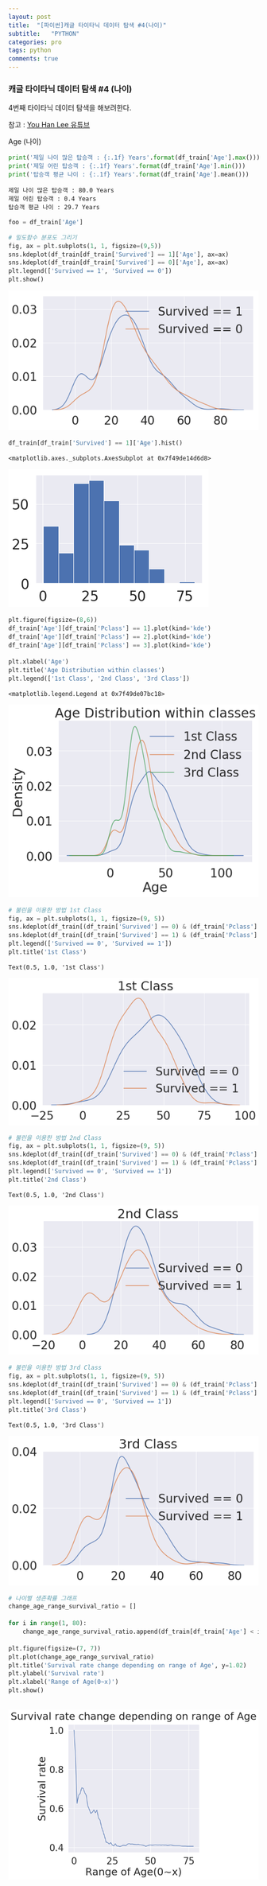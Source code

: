 ```yaml
---
layout: post
title:  "[파이썬]캐글 타이타닉 데이터 탐색 #4(나이)"
subtitle:   "PYTHON"
categories: pro
tags: python
comments: true
---
```


### 캐글 타이타닉 데이터 탐색 #4 (나이)
4번째 타이타닉 데이터 탐색을 해보려한다.

참고 : [You Han Lee 유튜브](https://www.youtube.com/watch?v=35j4pCe-fQk&list=PLC_wC_PMBL5MnqmgTLqDgu4tO8mrQakuF&index=4)


Age (나이)


```python
print('제일 나이 많은 탑승객 : {:.1f} Years'.format(df_train['Age'].max()))
print('제일 어린 탑승객 : {:.1f} Years'.format(df_train['Age'].min()))
print('탑승객 평균 나이 : {:.1f} Years'.format(df_train['Age'].mean()))
```

    제일 나이 많은 탑승객 : 80.0 Years
    제일 어린 탑승객 : 0.4 Years
    탑승객 평균 나이 : 29.7 Years



```python
foo = df_train['Age']
```


```python
# 밀도함수 분포도 그리기
fig, ax = plt.subplots(1, 1, figsize=(9,5))
sns.kdeplot(df_train[df_train['Survived'] == 1]['Age'], ax=ax)
sns.kdeplot(df_train[df_train['Survived'] == 0]['Age'], ax=ax)
plt.legend(['Survived == 1', 'Survived == 0'])
plt.show()
```


![png](/assets/img/post_img/My_first_data_analysis_for_titanic_files/My_first_data_analysis_for_titanic_35_0.png)



```python
df_train[df_train['Survived'] == 1]['Age'].hist()
```




    <matplotlib.axes._subplots.AxesSubplot at 0x7f49de14d6d8>




![png](/assets/img/post_img/My_first_data_analysis_for_titanic_files/My_first_data_analysis_for_titanic_36_1.png)



```python
plt.figure(figsize=(8,6))
df_train['Age'][df_train['Pclass'] == 1].plot(kind='kde')
df_train['Age'][df_train['Pclass'] == 2].plot(kind='kde')
df_train['Age'][df_train['Pclass'] == 3].plot(kind='kde')

plt.xlabel('Age')
plt.title('Age Distribution within classes')
plt.legend(['1st Class', '2nd Class', '3rd Class'])
```




    <matplotlib.legend.Legend at 0x7f49de07bc18>




![png](/assets/img/post_img/My_first_data_analysis_for_titanic_files/My_first_data_analysis_for_titanic_37_1.png)



```python
# 불린을 이용한 방법 1st Class
fig, ax = plt.subplots(1, 1, figsize=(9, 5))
sns.kdeplot(df_train[(df_train['Survived'] == 0) & (df_train['Pclass'] == 1)]['Age'], ax=ax)
sns.kdeplot(df_train[(df_train['Survived'] == 1) & (df_train['Pclass'] == 1)]['Age'], ax=ax)
plt.legend(['Survived == 0', 'Survived == 1'])
plt.title('1st Class')
```




    Text(0.5, 1.0, '1st Class')




![png](/assets/img/post_img/My_first_data_analysis_for_titanic_files/My_first_data_analysis_for_titanic_38_1.png)



```python
# 불린을 이용한 방법 2nd Class
fig, ax = plt.subplots(1, 1, figsize=(9, 5))
sns.kdeplot(df_train[(df_train['Survived'] == 0) & (df_train['Pclass'] == 2)]['Age'], ax=ax)
sns.kdeplot(df_train[(df_train['Survived'] == 1) & (df_train['Pclass'] == 2)]['Age'], ax=ax)
plt.legend(['Survived == 0', 'Survived == 1'])
plt.title('2nd Class')
```




    Text(0.5, 1.0, '2nd Class')




![png](/assets/img/post_img/My_first_data_analysis_for_titanic_files/My_first_data_analysis_for_titanic_39_1.png)



```python
# 불린을 이용한 방법 3rd Class
fig, ax = plt.subplots(1, 1, figsize=(9, 5))
sns.kdeplot(df_train[(df_train['Survived'] == 0) & (df_train['Pclass'] == 3)]['Age'], ax=ax)
sns.kdeplot(df_train[(df_train['Survived'] == 1) & (df_train['Pclass'] == 3)]['Age'], ax=ax)
plt.legend(['Survived == 0', 'Survived == 1'])
plt.title('3rd Class')
```




    Text(0.5, 1.0, '3rd Class')




![png](/assets/img/post_img/My_first_data_analysis_for_titanic_files/My_first_data_analysis_for_titanic_40_1.png)



```python
# 나이별 생존확률 그래프
change_age_range_survival_ratio = []

for i in range(1, 80):
    change_age_range_survival_ratio.append(df_train[df_train['Age'] < i]['Survived'].sum() / len(df_train[df_train['Age'] < i]['Survived']))

plt.figure(figsize=(7, 7))
plt.plot(change_age_range_survival_ratio)
plt.title('Survival rate change depending on range of Age', y=1.02)
plt.ylabel('Survival rate')
plt.xlabel('Range of Age(0~x)')
plt.show()
                                                                                                                              
```


![png](/assets/img/post_img/My_first_data_analysis_for_titanic_files/My_first_data_analysis_for_titanic_41_0.png)

